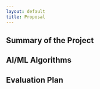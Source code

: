 ```yaml
---
layout: default
title: Proposal
---
```


## Summary of the Project


## AI/ML Algorithms


## Evaluation Plan

